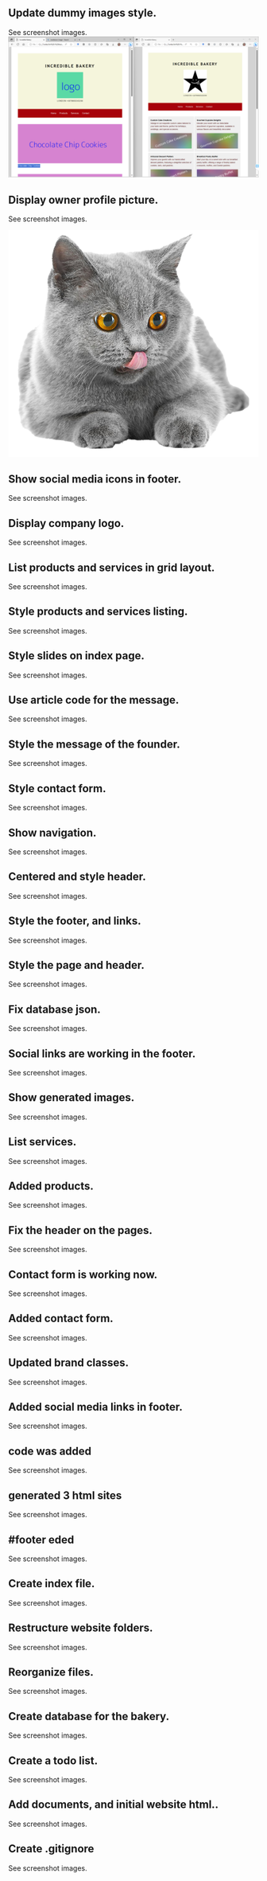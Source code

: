 

## Update dummy images style.

See screenshot images.
![Alt text](<Screenshot (44).png>)



## Display owner profile picture.

See screenshot images.

![Alt text](profile.png)



## Show social media icons in footer.

See screenshot images.



## Display company logo.

See screenshot images.



## List products and services in grid layout.

See screenshot images.



## Style products and services listing.

See screenshot images.



## Style slides on index page.

See screenshot images.



## Use article code for the message.

See screenshot images.



## Style the message of the founder.

See screenshot images.



## Style contact form.

See screenshot images.



## Show navigation.

See screenshot images.



## Centered and style header.

See screenshot images.



## Style the footer, and links.

See screenshot images.



## Style the page and header.

See screenshot images.



## Fix database json.

See screenshot images.



## Social links are working in the footer.

See screenshot images.



## Show generated images.

See screenshot images.



## List services.

See screenshot images.



## Added products.

See screenshot images.



## Fix the header on the pages.

See screenshot images.



## Contact form is working now.

See screenshot images.



## Added contact form.

See screenshot images.



## Updated brand classes.

See screenshot images.



## Added social media links in footer.

See screenshot images.



## code was added

See screenshot images.



## generated 3 html sites

See screenshot images.



## #footer eded

See screenshot images.



## Create index file.

See screenshot images.



## Restructure website folders.

See screenshot images.



## Reorganize files.

See screenshot images.



## Create database for the bakery.

See screenshot images.



## Create a todo list.

See screenshot images.



## Add documents, and initial website html..

See screenshot images.



## Create .gitignore

See screenshot images.
